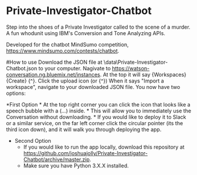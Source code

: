 # Private-Investigator-Chatbot
Step into the shoes of a Private Investigator called to the scene of a murder. A fun whodunit using IBM's Conversion and Tone Analyzing APIs.

Developed for the chatbot MindSumo competition, https://www.mindsumo.com/contests/chatbot. 

#How to use
Download the JSON file at \data\Private-Investigator-Chatbot.json to your computer.
Nagivate to https://watson-conversation.ng.bluemix.net/instances.
At the top it will say {Workspaces} {Create} {^}.
Click the upload icon (or {^})
When it says "Import a workspace", navigate to your downloaded JSON file.
You now have two options:

*First Option
	* At the top right corner you can click the icon that looks like a speech bubble with a (...) inside.
	* This will allow you to immediately use the Conversation without downloading.
	* If you would like to deploy it to Slack or a similar service, on the far left corner click the circular pointer (its the third icon down), and it will walk you through deploying the app.

* Second Option
	* If you would like to run the app locally, download this repository at https://github.com/joshuajolly/Private-Investigator-Chatbot/archive/master.zip.
	* Make sure you have Python 3.X.X installed.
